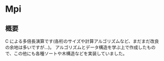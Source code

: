 # Mpi

## 概要

C による多倍長演算です(各桁のサイズや計算アルゴリズムなど、まだまだ改良の余地は多いですが…)。
アルゴリズムとデータ構造を学ぶ上で作成したもので、この他にも各種ソートや木構造などを実装していました。

